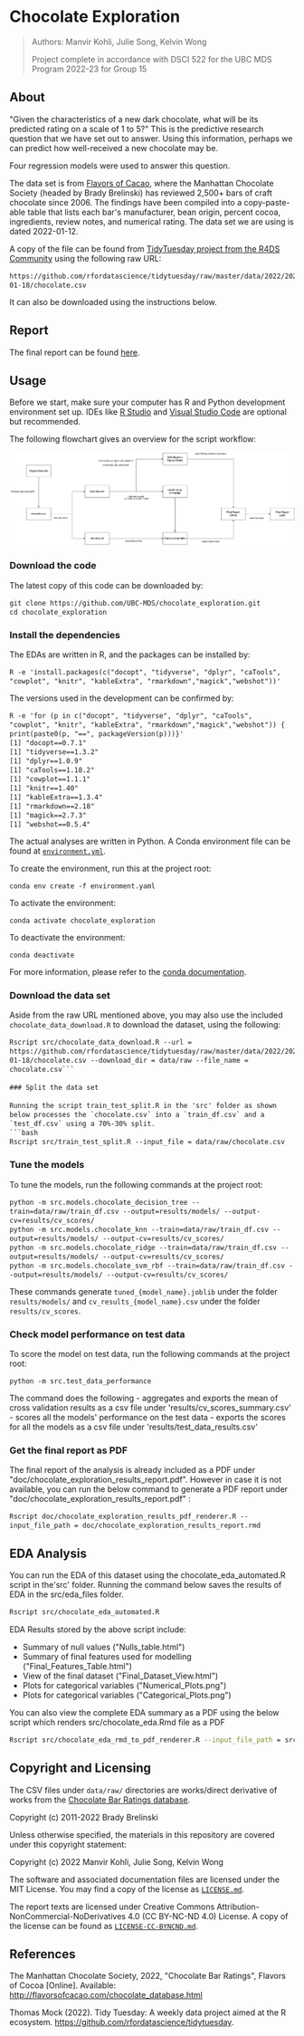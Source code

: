 # Chocolate Exploration

> Authors: Manvir Kohli, Julie Song, Kelvin Wong
>
> Project complete in accordance with DSCI 522 for the UBC MDS Program 2022-23 for Group 15

## About

"Given the characteristics of a new dark chocolate, what will be its predicted rating on a scale of 1 to 5?" This is the predictive research question that we have set out to answer. Using this information, perhaps we can predict how well-received a new chocolate may be.

Four regression models were used to answer this question. **<summarize how the models did>**


The data set is from [Flavors of Cacao](http://flavorsofcacao.com/chocolate_database.html), where the Manhattan Chocolate Society (headed by Brady Brelinski) has reviewed 2,500+ bars of craft chocolate since 2006. The findings have been compiled into a copy-paste-able table that lists each bar's manufacturer, bean origin, percent cocoa, ingredients, review notes, and numerical rating. The data set we are using is dated 2022-01-12.

A copy of the file can be found from [TidyTuesday project from the R4DS Community](https://github.com/rfordatascience/tidytuesday) using the following raw URL:

    https://github.com/rfordatascience/tidytuesday/raw/master/data/2022/2022-01-18/chocolate.csv
It can also be downloaded using the instructions below.

## Report
The final report can be found [here](doc/chocolate_exploration_results_report.pdf). 

## Usage

Before we start, make sure your computer has R and Python development environment set up. IDEs like [R Studio](https://posit.co/products/open-source/rstudio/) and [Visual Studio Code](https://code.visualstudio.com/) are optional but recommended.

The following flowchart gives an overview for the script workflow:

![Figure 1, Flowchart for scripts and workflow](flowchart.png)

### Download the code

The latest copy of this code can be downloaded by:

```{bash}
git clone https://github.com/UBC-MDS/chocolate_exploration.git
cd chocolate_exploration
```

### Install the dependencies

The EDAs are written in R, and the packages can be installed by:

```{bash}
R -e 'install.packages(c("docopt", "tidyverse", "dplyr", "caTools", "cowplot", "knitr", "kableExtra", "rmarkdown","magick","webshot"))'
```

The versions used in the development can be confirmed by:

```{bash}
R -e 'for (p in c("docopt", "tidyverse", "dplyr", "caTools", "cowplot", "knitr", "kableExtra", "rmarkdown","magick","webshot")) { print(paste0(p, "==", packageVersion(p)))}'
[1] "docopt==0.7.1"
[1] "tidyverse==1.3.2"
[1] "dplyr==1.0.9"
[1] "caTools==1.18.2"
[1] "cowplot==1.1.1"
[1] "knitr==1.40"
[1] "kableExtra==1.3.4"
[1] "rmarkdown==2.18"
[1] "magick==2.7.3"
[1] "webshot==0.5.4"
```

The actual analyses are written in Python. A Conda environment file can be found at [`environment.yml`](./environment.yaml).

To create the environment, run this at the project root:

```{bash}
conda env create -f environment.yaml
```

To activate the environment:

```{bash}
conda activate chocolate_exploration
```

To deactivate the environment:

```{bash}
conda deactivate
```

For more information, please refer to the [conda documentation](https://conda.io/projects/conda/en/latest/user-guide/tasks/manage-environments.html).

### Download the data set

Aside from the raw URL mentioned above, you may also use the included `chocolate_data_download.R` to download the dataset, using the following:

```{bash}
Rscript src/chocolate_data_download.R --url = https://github.com/rfordatascience/tidytuesday/raw/master/data/2022/2022-01-18/chocolate.csv --download_dir = data/raw --file_name = chocolate.csv```

### Split the data set

Running the script train_test_split.R in the 'src' folder as shown below processes the `chocolate.csv` into a `train_df.csv` and a `test_df.csv` using a 70%-30% split.
```bash
Rscript src/train_test_split.R --input_file = data/raw/chocolate.csv
```

### Tune the models

To tune the models, run the following commands at the project root:

```{bash}
python -m src.models.chocolate_decision_tree --train=data/raw/train_df.csv --output=results/models/ --output-cv=results/cv_scores/
python -m src.models.chocolate_knn --train=data/raw/train_df.csv --output=results/models/ --output-cv=results/cv_scores/
python -m src.models.chocolate_ridge --train=data/raw/train_df.csv --output=results/models/ --output-cv=results/cv_scores/
python -m src.models.chocolate_svm_rbf --train=data/raw/train_df.csv --output=results/models/ --output-cv=results/cv_scores/
```

These commands generate `tuned_{model_name}.joblib` under the folder `results/models/` and `cv_results_{model_name}.csv` under the folder `results/cv_scores`.

### Check model performance on test data

To score the model on test data, run the following commands at the project root:

```{bash}
python -m src.test_data_performance
```

The command does the following 
    - aggregates and exports the mean of cross validation results as a csv file under 'results/cv_scores_summary.csv'
    - scores all the models' performance on the test data
    - exports the scores for all the models as a csv file under 'results/test_data_results.csv'

### Get the final report as PDF
The final report of the analysis is already included as a PDF under "doc/chocolate_exploration_results_report.pdf". However in case it is not available, you can run the below command to generate a PDF report under "doc/chocolate_exploration_results_report.pdf" :

```{bash}
Rscript doc/chocolate_exploration_results_pdf_renderer.R --input_file_path = doc/chocolate_exploration_results_report.rmd
```

## EDA Analysis

You can run the EDA of this dataset using the chocolate_eda_automated.R script in the'src' folder. Running the command below saves the results of EDA in the src/eda_files folder.

``` bash
Rscript src/chocolate_eda_automated.R
```

EDA Results stored by the above script include: 
 - Summary of null values ("Nulls_table.html") 
 - Summary of final features used for modelling ("Final_Features_Table.html") 
 - View of the final dataset ("Final_Dataset_View.html") 
 - Plots for categorical variables ("Numerical_Plots.png") 
 - Plots for categorical variables ("Categorical_Plots.png")

You can also view the complete EDA summary as a PDF using the below script which renders src/chocolate_eda.Rmd file as a PDF

``` bash
Rscript src/chocolate_eda_rmd_to_pdf_renderer.R --input_file_path = src/chocolate_eda.Rmd
```

## Copyright and Licensing

The CSV files under `data/raw/` directories are works/direct derivative of works from the [Chocolate Bar Ratings database](http://flavorsofcacao.com/chocolate_database.html).

Copyright (c) 2011-2022 Brady Brelinski

Unless otherwise specified, the materials in this repository are covered under this copyright statement:

Copyright (c) 2022 Manvir Kohli, Julie Song, Kelvin Wong

The software and associated documentation files are licensed under the MIT License. You may find a copy of the license as [`LICENSE.md`](./LICENSE.md).

The report texts are licensed under Creative Commons Attribution-NonCommercial-NoDerivatives 4.0 (CC BY-NC-ND 4.0) License. A copy of the license can be found as [`LICENSE-CC-BYNCND.md`](./LICENSE-CC-BYNCND.md).

## References

The Manhattan Chocolate Society, 2022, "Chocolate Bar Ratings", Flavors of Cocoa [Online]. Available: <http://flavorsofcacao.com/chocolate_database.html>

Thomas Mock (2022). Tidy Tuesday: A weekly data project aimed at the R ecosystem. <https://github.com/rfordatascience/tidytuesday>. 
